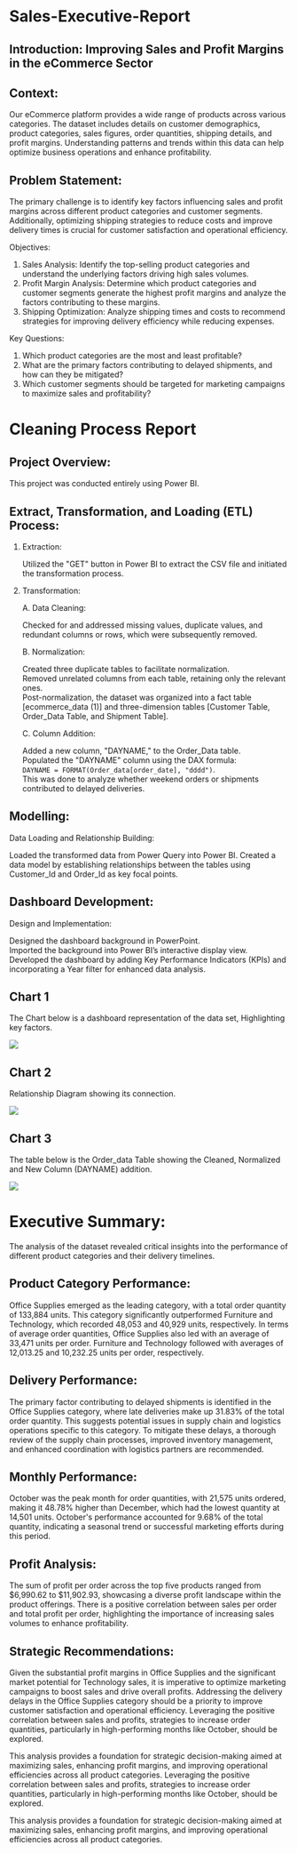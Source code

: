 # Sales-Executive-Report 

## Introduction: Improving Sales and Profit Margins in the eCommerce Sector

## Context:
Our eCommerce platform provides a wide range of products across various categories. The dataset includes details on customer demographics, product categories, sales figures, order quantities, shipping details, and profit margins. Understanding patterns and trends within this data can help optimize business operations and enhance profitability.

## Problem Statement:
The primary challenge is to identify key factors influencing sales and profit margins across different product categories and customer segments. Additionally, optimizing shipping strategies to reduce costs and improve delivery times is crucial for customer satisfaction and operational efficiency.

Objectives:
1. Sales Analysis: Identify the top-selling product categories and understand the underlying factors driving high sales volumes.
2. Profit Margin Analysis: Determine which product categories and customer segments generate the highest profit margins and analyze the factors contributing to these margins.
3. Shipping Optimization: Analyze shipping times and costs to recommend strategies for improving delivery efficiency while reducing expenses.

Key Questions:
1. Which product categories are the most and least profitable?
2. What are the primary factors contributing to delayed shipments, and how can they be mitigated?
3. Which customer segments should be targeted for marketing campaigns to maximize sales and profitability?


# Cleaning Process Report

## Project Overview:
This project was conducted entirely using Power BI.

## Extract, Transformation, and Loading (ETL) Process:		

1. Extraction:
   
   Utilized the "GET" button in Power BI to extract the CSV file and initiated the transformation process.

2. Transformation:

   A. Data Cleaning:
   
    Checked for and addressed missing values, duplicate values, and redundant columns or rows, which were subsequently removed.
 
   B. Normalization:
   								     
   Created three duplicate tables to facilitate normalization.			    
   Removed unrelated columns from each table, retaining only the relevant ones.           
   Post-normalization, the dataset was organized into a fact table [ecommerce_data (1)] and three-dimension tables [Customer Table, Order_Data Table, and Shipment Table].
 
    C. Column Addition:     								        

    Added a new column, "DAYNAME," to the Order_Data table.			   
    Populated the "DAYNAME" column using the DAX formula: 			
    `DAYNAME = FORMAT(Order_data[order_date], "dddd")`. 		               
   This was done to analyze whether weekend orders or shipments contributed to delayed deliveries.

## Modelling:
  
  Data Loading and Relationship Building:   
  
  Loaded the transformed data from Power Query into Power BI.
  Created a data model by establishing relationships between the tables using Customer_Id and Order_Id as key focal points.

## Dashboard Development:

  Design and Implementation:	
  
  Designed the dashboard background in PowerPoint.					
  Imported the background into Power BI’s interactive display view.	               
  Developed the dashboard by adding Key Performance Indicators (KPIs) and incorporating a Year filter for enhanced data analysis.


## Chart 1
The Chart below is a dashboard representation of the data set, Highlighting key factors.

![](project_Ecomm_screenshot.png)

## Chart 2
Relationship Diagram showing its connection.

![](RelationshipDiagram.png)

## Chart 3                                                                                                                                                                                                                                                                   
The table below is the Order_data Table showing the Cleaned, Normalized and New Column (DAYNAME) addition.

![](TransformTable.png)

# Executive Summary:

The analysis of the dataset revealed critical insights into the performance of different product categories and their delivery timelines. 
## Product Category Performance:
Office Supplies emerged as the leading category, with a total order quantity of 133,884 units. This category significantly outperformed Furniture and Technology, which recorded 48,053 and 40,929 units, respectively. 
In terms of average order quantities, Office Supplies also led with an average of 33,471 units per order. Furniture and Technology followed with averages of 12,013.25 and 10,232.25 units per order, respectively.
## Delivery Performance:
The primary factor contributing to delayed shipments is identified in the Office Supplies category, where late deliveries make up 31.83% of the total order quantity. This suggests potential issues in supply chain and logistics operations specific to this category. To mitigate these delays, a thorough review of the supply chain processes, improved inventory management, and enhanced coordination with logistics partners are recommended.
## Monthly Performance:
October was the peak month for order quantities, with 21,575 units ordered, making it 48.78% higher than December, which had the lowest quantity at 14,501 units. October's performance accounted for 9.68% of the total quantity, indicating a seasonal trend or successful marketing efforts during this period.
## Profit Analysis:
The sum of profit per order across the top five products ranged from $6,990.62 to $11,902.93, showcasing a diverse profit landscape within the product offerings.
There is a positive correlation between sales per order and total profit per order, highlighting the importance of increasing sales volumes to enhance profitability.
## Strategic Recommendations:
Given the substantial profit margins in Office Supplies and the significant market potential for Technology sales, it is imperative to optimize marketing campaigns to boost sales and drive overall profits.
Addressing the delivery delays in the Office Supplies category should be a priority to improve customer satisfaction and operational efficiency. 
Leveraging the positive correlation between sales and profits, strategies to increase order quantities, particularly in high-performing months like October, should be explored.

This analysis provides a foundation for strategic decision-making aimed at maximizing sales, enhancing profit margins, and improving operational efficiencies across all product categories.
Leveraging the positive correlation between sales and profits, strategies to increase order quantities, particularly in high-performing months like October, should be explored.

This analysis provides a foundation for strategic decision-making aimed at maximizing sales, enhancing profit margins, and improving operational efficiencies across all product categories.



